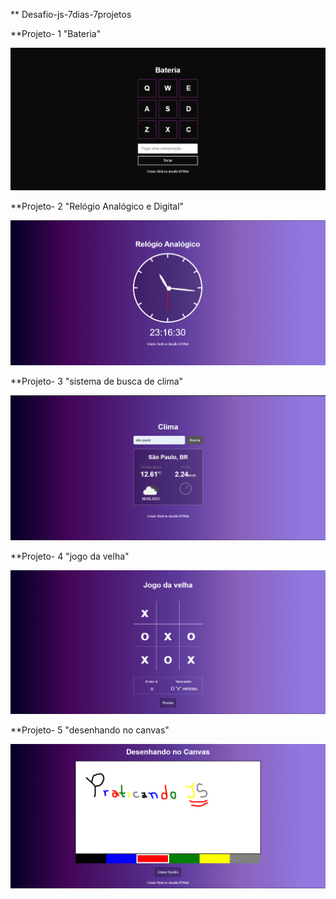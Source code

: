 ** Desafio-js-7dias-7projetos

**Projeto- 1 "Bateria"

![image](https://github.com/sindiraimundo/desafio-js-7dias-7projetos/blob/main/projeto-1/projeto-1-bateria.png)

**Projeto- 2 "Relógio Analógico e Digital"

![image](https://github.com/sindiraimundo/desafio-js-7dias-7projetos/blob/main/projeto-2/projeto-2-relogio.png)

**Projeto- 3 "sistema de busca de clima"

![image](https://github.com/sindiraimundo/desafio-js-7dias-7projetos/blob/main/projeto-3/projeto-3-clima.png)

**Projeto- 4 "jogo da velha"

![image](https://github.com/sindiraimundo/desafio-js-7dias-7projetos/blob/main/projeto-4/projeto-4-jogo-da-velha.png)

**Projeto- 5 "desenhando no canvas"

![image](https://github.com/sindiraimundo/desafio-js-7dias-7projetos/blob/main/projeto-5/projeto-5-desenhando-no-canvas.png)
